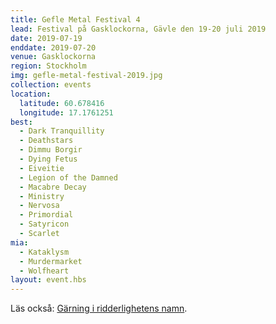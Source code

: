```yaml
---
title: Gefle Metal Festival 4
lead: Festival på Gasklockorna, Gävle den 19-20 juli 2019
date: 2019-07-19
enddate: 2019-07-20
venue: Gasklockorna
region: Stockholm
img: gefle-metal-festival-2019.jpg
collection: events
location:
  latitude: 60.678416
  longitude: 17.1761251
best:
  - Dark Tranquillity
  - Deathstars
  - Dimmu Borgir
  - Dying Fetus
  - Eiveitie
  - Legion of the Damned
  - Macabre Decay
  - Ministry
  - Nervosa
  - Primordial
  - Satyricon
  - Scarlet
mia:
  - Kataklysm
  - Murdermarket
  - Wolfheart
layout: event.hbs
---
```


Läs också: [Gärning i ridderlighetens namn](../ridderligheten/).
